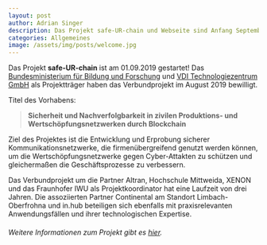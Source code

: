 ```yaml
---
layout: post
author: Adrian Singer
description: Das Projekt safe-UR-chain und Webseite sind Anfang September gestartet.
categories: Allgemeines
image: /assets/img/posts/welcome.jpg
---
```


Das Projekt **safe-UR-chain** ist am 01.09.2019 gestartet!
Das [Bundesministerium für Bildung und Forschung](https://www.bmbf.de/) und [VDI Technologiezentrum GmbH](https://www.vditz.de/) als Projektträger haben das Verbundprojekt im August 2019 bewilligt.

Titel des Vorhabens:
> **Sicherheit und Nachverfolgbarkeit in zivilen Produktions- und Wertschöpfungsnetzwerken durch Blockchain**

Ziel des Projektes ist die Entwicklung und Erprobung sicherer Kommunikationsnetzwerke, die firmenübergreifend genutzt werden können, um die Wertschöpfungsnetzwerke gegen Cyber-Attakten zu schützen und gleichermaßen die Geschäftsprozesse zu verbessern.

Das Verbundprojekt um die Partner Altran, Hochschule Mittweida, XENON und das Fraunhofer IWU als Projektkoordinator hat eine Laufzeit von drei Jahren. Die assoziierten Partner Continental am Standort Limbach-Oberfrohna und in.hub beteiligen sich ebenfalls mit praxisrelevanten Anwendungsfällen und ihrer technologischen Expertise. 

###### Weitere Informationen zum Projekt gibt es [hier](/project).